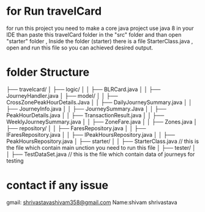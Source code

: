# for Run travelCard
for run this project you need to make a core java project use java 8 in your IDE than paste this travelCard folder in the "src" folder and than open "starter" folder , Inside the folder (starter) there is a file StarterClass.java , open and run this  file so you can achieved desired output.

# folder Structure 
├── travelcard/
│     ├── logic/
│     │      ├── BLRCard.java
│     │      ├── JourneyHandler.java
│     ├── model/
│     │      ├── CrossZonePeakHourDetails.Java
│     │      ├── DailyJourneySummary.java
│     │      ├── JourneyInfo.java
│     │      ├── JourneySummary.Java
│     │      ├── PeakHourDetails.java
│     │      ├── TransactionResult.java
│     │      ├── WeeklyJourneySummary.java
│     │      ├── ZoneFare.java
│     │      ├── Zones.java
│     ├── repository/
│     │      ├── FaresRepository.java
│     │      ├── IFaresRepository.java
│     │      ├── IPeakHoursRepository.java
│     │      ├── PeakHoursRepository.java
│     ├── starter/
│     │      ├── StarterClass.java   // this is the file which contain main unction you  need to run this file
│     ├── tester/
│     │      ├── TestDataSet.java   //  this is the file which contain data of journeys for testing
      
# contact if any issue
gmail: shrivastavashivam358@gmail.com
Name:shivam shrivastava